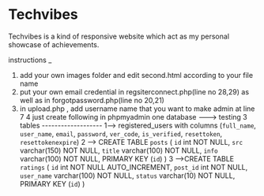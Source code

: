 # Techvibes
Techvibes is a kind of responsive website which act as my personal showcase of achievements. 

instructions _
1. add your own images folder and edit second.html according to your file name 
2. put your own email credential in regsiterconnect.php(line no 28,29) as well as in forgotpassword.php(line no 20,21)
3. in upload.php , add username name that you want to make admin at line 7
4 just create following in phpmyadmin
one database ---> testing 
3 tables -------------------
 1--> registered_users with columns (`full_name`, `user_name`, `email`, `password`, `ver_code`, `is_verified`, `resettoken`, `resettokenexpire`)
 2 -->  CREATE TABLE `posts` (
  `id` int NOT NULL,
  `src` varchar(150) NOT NULL,
  `title` varchar(100) NOT NULL,
  `info` varchar(100) NOT NULL,
  PRIMARY KEY (`id`)
)
3 -->CREATE TABLE  `ratings` (
  `id` int NOT NULL AUTO_INCREMENT,
  `post_id` int NOT NULL,
  `user_name` varchar(100) NOT NULL,
  `status` varchar(10) NOT NULL,
  PRIMARY KEY (`id`)
)
                            

                            